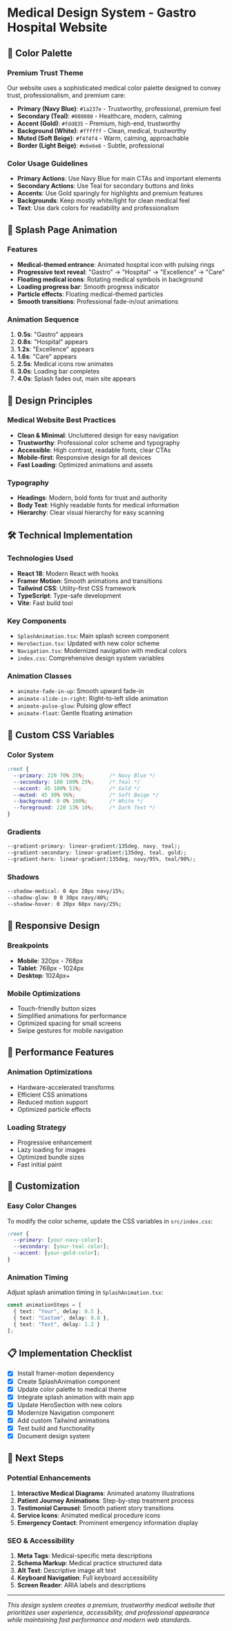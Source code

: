 # Medical Design System - Gastro Hospital Website

## 🎨 Color Palette

### Premium Trust Theme
Our website uses a sophisticated medical color palette designed to convey trust, professionalism, and premium care:

- **Primary (Navy Blue)**: `#1a237e` - Trustworthy, professional, premium feel
- **Secondary (Teal)**: `#008080` - Healthcare, modern, calming
- **Accent (Gold)**: `#fdd835` - Premium, high-end, trustworthy
- **Background (White)**: `#ffffff` - Clean, medical, trustworthy
- **Muted (Soft Beige)**: `#f4f4f4` - Warm, calming, approachable
- **Border (Light Beige)**: `#e6e6e6` - Subtle, professional

### Color Usage Guidelines
- **Primary Actions**: Use Navy Blue for main CTAs and important elements
- **Secondary Actions**: Use Teal for secondary buttons and links
- **Accents**: Use Gold sparingly for highlights and premium features
- **Backgrounds**: Keep mostly white/light for clean medical feel
- **Text**: Use dark colors for readability and professionalism

## 🚀 Splash Page Animation

### Features
- **Medical-themed entrance**: Animated hospital icon with pulsing rings
- **Progressive text reveal**: "Gastro" → "Hospital" → "Excellence" → "Care"
- **Floating medical icons**: Rotating medical symbols in background
- **Loading progress bar**: Smooth progress indicator
- **Particle effects**: Floating medical-themed particles
- **Smooth transitions**: Professional fade-in/out animations

### Animation Sequence
1. **0.5s**: "Gastro" appears
2. **0.8s**: "Hospital" appears
3. **1.2s**: "Excellence" appears
4. **1.6s**: "Care" appears
5. **2.5s**: Medical icons row animates
6. **3.0s**: Loading bar completes
7. **4.0s**: Splash fades out, main site appears

## 🎯 Design Principles

### Medical Website Best Practices
- **Clean & Minimal**: Uncluttered design for easy navigation
- **Trustworthy**: Professional color scheme and typography
- **Accessible**: High contrast, readable fonts, clear CTAs
- **Mobile-first**: Responsive design for all devices
- **Fast Loading**: Optimized animations and assets

### Typography
- **Headings**: Modern, bold fonts for trust and authority
- **Body Text**: Highly readable fonts for medical information
- **Hierarchy**: Clear visual hierarchy for easy scanning

## 🛠️ Technical Implementation

### Technologies Used
- **React 18**: Modern React with hooks
- **Framer Motion**: Smooth animations and transitions
- **Tailwind CSS**: Utility-first CSS framework
- **TypeScript**: Type-safe development
- **Vite**: Fast build tool

### Key Components
- `SplashAnimation.tsx`: Main splash screen component
- `HeroSection.tsx`: Updated with new color scheme
- `Navigation.tsx`: Modernized navigation with medical colors
- `index.css`: Comprehensive design system variables

### Animation Classes
- `animate-fade-in-up`: Smooth upward fade-in
- `animate-slide-in-right`: Right-to-left slide animation
- `animate-pulse-glow`: Pulsing glow effect
- `animate-float`: Gentle floating animation

## 🎨 Custom CSS Variables

### Color System
```css
:root {
  --primary: 220 70% 25%;        /* Navy Blue */
  --secondary: 180 100% 25%;     /* Teal */
  --accent: 45 100% 51%;         /* Gold */
  --muted: 45 30% 96%;           /* Soft Beige */
  --background: 0 0% 100%;       /* White */
  --foreground: 220 13% 18%;     /* Dark Text */
}
```

### Gradients
```css
--gradient-primary: linear-gradient(135deg, navy, teal);
--gradient-secondary: linear-gradient(135deg, teal, gold);
--gradient-hero: linear-gradient(135deg, navy/95%, teal/90%);
```

### Shadows
```css
--shadow-medical: 0 4px 20px navy/15%;
--shadow-glow: 0 0 30px navy/40%;
--shadow-hover: 0 20px 60px navy/25%;
```

## 📱 Responsive Design

### Breakpoints
- **Mobile**: 320px - 768px
- **Tablet**: 768px - 1024px
- **Desktop**: 1024px+

### Mobile Optimizations
- Touch-friendly button sizes
- Simplified animations for performance
- Optimized spacing for small screens
- Swipe gestures for mobile navigation

## 🚀 Performance Features

### Animation Optimizations
- Hardware-accelerated transforms
- Efficient CSS animations
- Reduced motion support
- Optimized particle effects

### Loading Strategy
- Progressive enhancement
- Lazy loading for images
- Optimized bundle sizes
- Fast initial paint

## 🔧 Customization

### Easy Color Changes
To modify the color scheme, update the CSS variables in `src/index.css`:

```css
:root {
  --primary: [your-navy-color];
  --secondary: [your-teal-color];
  --accent: [your-gold-color];
}
```

### Animation Timing
Adjust splash animation timing in `SplashAnimation.tsx`:

```typescript
const animationSteps = [
  { text: "Your", delay: 0.5 },
  { text: "Custom", delay: 0.8 },
  { text: "Text", delay: 1.2 }
];
```

## 📋 Implementation Checklist

- [x] Install framer-motion dependency
- [x] Create SplashAnimation component
- [x] Update color palette to medical theme
- [x] Integrate splash animation with main app
- [x] Update HeroSection with new colors
- [x] Modernize Navigation component
- [x] Add custom Tailwind animations
- [x] Test build and functionality
- [x] Document design system

## 🎯 Next Steps

### Potential Enhancements
1. **Interactive Medical Diagrams**: Animated anatomy illustrations
2. **Patient Journey Animations**: Step-by-step treatment process
3. **Testimonial Carousel**: Smooth patient story transitions
4. **Service Icons**: Animated medical procedure icons
5. **Emergency Contact**: Prominent emergency information display

### SEO & Accessibility
1. **Meta Tags**: Medical-specific meta descriptions
2. **Schema Markup**: Medical practice structured data
3. **Alt Text**: Descriptive image alt text
4. **Keyboard Navigation**: Full keyboard accessibility
5. **Screen Reader**: ARIA labels and descriptions

---

*This design system creates a premium, trustworthy medical website that prioritizes user experience, accessibility, and professional appearance while maintaining fast performance and modern web standards.*



